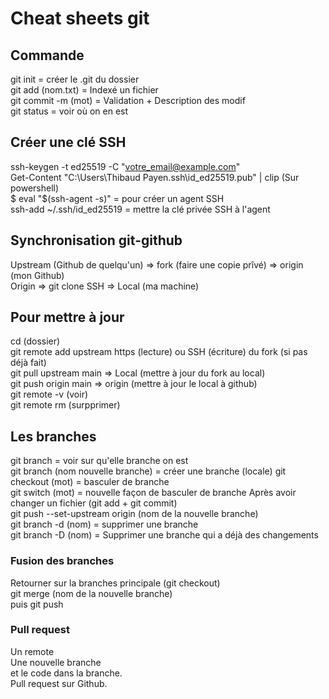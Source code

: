 # Cheat sheets git

## Commande  
  
git init = créer le .git du dossier  
git add (nom.txt) = Indexé un fichier  
git commit -m (mot) = Validation + Description des modif  
git status = voir où on en est  
  
## Créer une clé SSH  
  
ssh-keygen -t ed25519 -C "votre_email@example.com"  
Get-Content "C:\Users\Thibaud Payen\.ssh\id_ed25519.pub" | clip (Sur powershell)  
$ eval "$(ssh-agent -s)" = pour créer un agent SSH  
ssh-add ~/.ssh/id_ed25519 = mettre la clé privée SSH à l'agent  
  
## Synchronisation git-github  
  
Upstream (Github de quelqu'un) => fork (faire une copie prîvé) => origin (mon Github)  
Origin => git clone SSH => Local (ma machine)  
  
## Pour mettre à jour   
  
cd (dossier)  
git remote add upstream https (lecture) ou SSH (écriture) du fork (si pas déjà fait)  
git pull upstream main => Local (mettre à jour du fork au local)  
git push origin main => origin (mettre à jour le local à github)  
git remote -v (voir)  
git remote rm (surpprimer)  
  
## Les branches  
  
git branch = voir sur qu'elle branche on est  
git branch (nom nouvelle branche) = créer une branche  (locale)
git checkout (mot) = basculer de branche  
git switch (mot) = nouvelle façon de basculer de branche
Après avoir changer un fichier (git add + git commit)  
git push --set-upstream origin (nom de la nouvelle branche)  
git branch -d (nom) = supprimer une branche  
git branch -D (nom) = Supprimer une branche qui a déjà des changements  
  
### Fusion des branches  
  
Retourner sur la branches principale (git checkout)   
git merge (nom de la nouvelle branche)  
puis git push  
  
### Pull request  
  
Un remote  
Une nouvelle branche  
et le code dans la branche.  
Pull request sur Github.  
  
##
